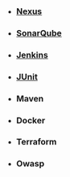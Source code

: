 
* ### [Nexus](/automation/nexus.md)
* ### [SonarQube](/automation/sonarqube.md)
* ### [Jenkins](/automation/jenkins.md)
* ### [JUnit](/automation/junit.md)
* ### Maven
* ### Docker
* ### Terraform
* ### Owasp

